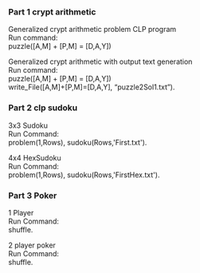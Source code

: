 ﻿### Part 1 crypt arithmetic

Generalized crypt arithmetic problem CLP program <br>
Run command: <br>
puzzle([A,M] + [P,M] = [D,A,Y])<br>

Generalized crypt arithmetic with output text generation<br>
Run command: <br>
puzzle([A,M] + [P,M] = [D,A,Y])<br>
write_File([A,M]+[P,M]=[D,A,Y], “puzzle2Sol1.txt”).


### Part 2 clp sudoku

3x3 Sudoku <br>
Run Command: <br>
problem(1,Rows), sudoku(Rows,'First.txt').

4x4 HexSudoku <br>
Run Command: <br>
problem(1,Rows), sudoku(Rows,'FirstHex.txt').


### Part 3 Poker

1 Player<br>
Run Command: <br>
shuffle.

2 player poker<br>
Run Command: <br>
shuffle.
